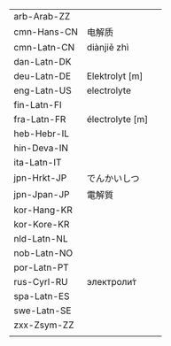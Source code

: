 | | | |
|-|-|-|
| arb-Arab-ZZ |  |  |
| cmn-Hans-CN | 电解质 |  |
| cmn-Latn-CN | diànjiě zhì |  |
| dan-Latn-DK |  |  |
| deu-Latn-DE | Elektrolyt [m] |  |
| eng-Latn-US | electrolyte |  |
| fin-Latn-FI |  |  |
| fra-Latn-FR | électrolyte [m] |  |
| heb-Hebr-IL |  |  |
| hin-Deva-IN |  |  |
| ita-Latn-IT |  |  |
| jpn-Hrkt-JP | でんかいしつ |  |
| jpn-Jpan-JP | 電解質 |  |
| kor-Hang-KR |  |  |
| kor-Kore-KR |  |  |
| nld-Latn-NL |  |  |
| nob-Latn-NO |  |  |
| por-Latn-PT |  |  |
| rus-Cyrl-RU | электроли́т |  |
| spa-Latn-ES |  |  |
| swe-Latn-SE |  |  |
| zxx-Zsym-ZZ |  |  |
|  |  |  |
